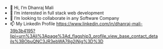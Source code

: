 - 👋 Hi, I’m Dhanraj Mali
- 👀 I’m interested in full stack web development
- 💞️ I’m looking to collaborate in any Software Company
- 📫 My LinkedIn Profile  https://www.linkedin.com/in/dhanraj-mali-39b3b4195?lipi=urn%3Ali%3Apage%3Ad_flagship3_profile_view_base_contact_details%3BObuQNC3JR3ebWA78g2iNig%3D%3D

<!---
dhanrajm16/dhanrajm16 is a ✨ special ✨ repository because its `README.md` (this file) appears on your GitHub profile.
You can click the Preview link to take a look at your changes.
--->
